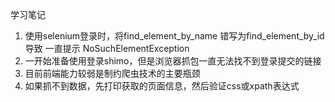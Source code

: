学习笔记
1. 使用selenium登录时，将find_element_by_name 错写为find_element_by_id 导致
   一直提示 NoSuchElementException
2. 一开始准备使用登录shimo，但是浏览器抓包一直无法找不到登录提交的链接
3. 目前前端能力较弱是制约爬虫技术的主要瓶颈
4. 如果抓不到数据，先打印获取的页面信息，然后验证css或xpath表达式